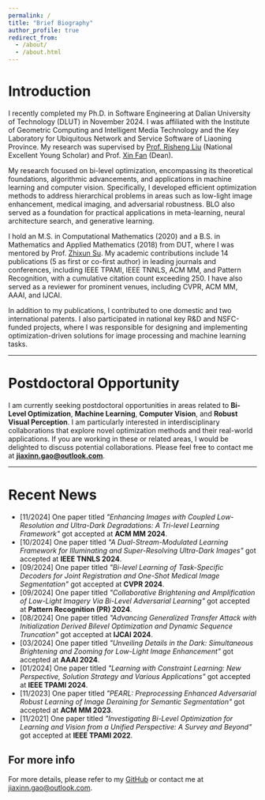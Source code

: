 ```yaml
---
permalink: /
title: "Brief Biography"
author_profile: true
redirect_from: 
  - /about/
  - /about.html
---
```


<!-- This is the front page of a website that is powered by the [Academic Pages template](https://github.com/academicpages/academicpages.github.io) and hosted on GitHub pages. [GitHub pages](https://pages.github.com) is a free service in which websites are built and hosted from code and data stored in a GitHub repository, automatically updating when a new commit is made to the repository. This template was forked from the [Minimal Mistakes Jekyll Theme](https://mmistakes.github.io/minimal-mistakes/) created by Michael Rose, and then extended to support the kinds of content that academics have: publications, talks, teaching, a portfolio, blog posts, and a dynamically-generated CV. You can fork [this template](https://github.com/academicpages/academicpages.github.io) right now, modify the configuration and markdown files, add your own PDFs and other content, and have your own site for free, with no ads! -->


Introduction  
======
I recently completed my Ph.D. in Software Engineering at Dalian University of Technology (DLUT) in November 2024. I was affiliated with the Institute of Geometric Computing and Intelligent Media Technology and the Key Laboratory for Ubiquitous Network and Service Software of Liaoning Province. My research was supervised by [Prof. Risheng Liu](https://scholar.google.com.sg/citations?hl=zh-CN&user=DzuhImQAAAAJ) (National Excellent Young Scholar) and Prof. [Xin Fan](https://scholar.google.com.sg/citations?hl=zh-CN&user=vLN1njoAAAAJ) (Dean).

My research focused on bi-level optimization, encompassing its theoretical foundations, algorithmic advancements, and applications in machine learning and computer vision. Specifically, I developed efficient optimization methods to address hierarchical problems in areas such as low-light image enhancement, medical imaging, and adversarial robustness. BLO also served as a foundation for practical applications in meta-learning, neural architecture search, and generative learning.

I hold an M.S. in Computational Mathematics (2020) and a B.S. in Mathematics and Applied Mathematics (2018) from DUT, where I was mentored by Prof. [Zhixun Su](https://scholar.google.com.sg/citations?hl=zh-CN&user=ycFs33AAAAAJ). My academic contributions include 14 publications (5 as first or co-first author) in leading journals and conferences, including IEEE TPAMI, IEEE TNNLS, ACM MM, and Pattern Recognition, with a cumulative citation count exceeding 250. I have also served as a reviewer for prominent venues, including CVPR, ACM MM, AAAI, and IJCAI.

In addition to my publications, I contributed to one domestic and two international patents. I also participated in national key R&D and NSFC-funded projects, where I was responsible for designing and implementing optimization-driven solutions for image processing and machine learning tasks.


<!-- I am a final-year Ph.D. candidate in Software Engineering at Dalian University of Technology (DUT), with an expected graduation date in September 2024. I am affiliated with the Institute of Geometric Computing and Intelligent Media Technology and the Key Laboratory for Ubiquitous Network and Service Software of Liaoning Province. My research is supervised by Prof. Risheng Liu (National Excellent Young Scholar) and Prof. Xin Fan (Dean).  

My primary research focuses on **Bi-Level Optimization (BLO)**, encompassing its theoretical foundations, algorithmic development, and diverse applications in machine learning and computer vision. I explore hierarchical coupling challenges in tasks such as low-light image enhancement, medical imaging, and adversarial robustness, aiming to develop efficient optimization strategies to address these complex problems. BLO is a powerful framework for tackling high-dimensional and multi-task visual applications, with notable utility in meta-learning, neural architecture search, and generative learning.  

I previously earned my M.S. in Computational Mathematics (2020) and B.S. in Mathematics and Applied Mathematics (2018) from DUT, under the mentorship of Prof. Zhixun Su. My academic contributions include 12 publications (5 as first or co-first author) in leading journals and conferences, including **IEEE TPAMI**, **IEEE TNNLS**, **ACM MM**, and **Pattern Recognition**, with a cumulative citation count exceeding 250. In addition, I actively serve as a reviewer for prominent venues such as **CVPR**, **ACM MM**, **AAAI**, **IJCAI**, and **NeurIPS**.  

Beyond my research contributions, I have been involved in patent development, contributing to one domestic and two international patents. I have also participated in multiple national key R&D projects and NSFC-funded initiatives, where I addressed practical challenges in robust visual perception under adverse conditions.  
 -->


---

Postdoctoral Opportunity
======  
I am currently seeking postdoctoral opportunities in areas related to **Bi-Level Optimization**, **Machine Learning**, **Computer Vision**, and **Robust Visual Perception**. I am particularly interested in interdisciplinary collaborations that explore novel optimization methods and their real-world applications. If you are working in these or related areas, I would be delighted to discuss potential collaborations. Please feel free to contact me at **jiaxinn.gao@outlook.com**.  

---

Recent News
======  
- [11/2024] One paper titled *"Enhancing Images with Coupled Low-Resolution and Ultra-Dark Degradations: A Tri-level Learning Framework"* got accepted at **ACM MM 2024**.  
- [10/2024] One paper titled *"A Dual-Stream-Modulated Learning Framework for Illuminating and Super-Resolving Ultra-Dark Images"* got accepted at **IEEE TNNLS 2024**.
- [09/2024] One paper titled *"Bi-level Learning of Task-Specific Decoders for Joint Registration and One-Shot Medical Image Segmentation"* got accepted at **CVPR 2024**.   
- [09/2024] One paper titled *"Collaborative Brightening and Amplification of Low-Light Imagery Via Bi-Level Adversarial Learning"* got accepted at **Pattern Recognition (PR) 2024**.
- [08/2024] One paper titled *"Advancing Generalized Transfer Attack with Initialization Derived Bilevel Optimization and Dynamic Sequence Truncation"* got accepted at **IJCAI 2024**.
- [03/2024] One paper titled *"Unveiling Details in the Dark: Simultaneous Brightening and Zooming for Low-Light Image Enhancement"* got accepted at **AAAI 2024**.   
- [01/2024] One paper titled *"Learning with Constraint Learning: New Perspective, Solution Strategy and Various Applications"* got accepted at **IEEE TPAMI 2024**.
- [11/2023] One paper titled *"PEARL: Preprocessing Enhanced Adversarial Robust Learning of Image Deraining for Semantic Segmentation"* got accepted at **ACM MM 2023**. 
- [11/2021] One paper titled *"Investigating Bi-Level Optimization for Learning and Vision from a Unified Perspective: A Survey and Beyond"* got accepted at **IEEE TPAMI 2022**.

For more info
------
For more details, please refer to my [GitHub](https://github.com/moriyaya) or contact me at jiaxinn.gao@outlook.com.





<!-- I am a final-year Ph.D. candidate in Software Engineering at the Dalian University of Technology (DUT), expected to graduate in September 2024. I am affiliated with the Institute of Geometric Computing and Intelligent Media Technology and the Key Laboratory for Ubiquitous Network and Service Software of Liaoning Province. My research is advised by Prof. Risheng Liu (National Excellent Young Scholar) and Prof. Xin Fan (Dean).

My research focuses on **Bi-Level Optimization (BLO)**, exploring its theoretical foundations, algorithmic advancements, and applications in machine learning and computer vision. Specifically, I investigate hierarchical coupling challenges in tasks like low-light image enhancement, medical imaging, and adversarial robustness, proposing efficient optimization algorithms to address these complex scenarios. BLO's applications extend to meta-learning, neural architecture search, and generative learning, making it a critical tool for addressing high-dimensional and multi-task visual applications.

Previously, I received my M.S. in Computational Mathematics (2020) and B.S. in Mathematics and Applied Mathematics (2018), both from DUT, under the guidance of Prof. Zhixun Su. My academic contributions include 12 publications (5 as first or co-first author) in leading journals and conferences, such as IEEE TPAMI, IEEE TNNLS, ACM MM, and Pattern Recognition, with over 250 citations. I also serve as a reviewer for top-tier venues, including CVPR, ACM MM, AAAI, IJCAI, and NeurIPS.

Beyond research, I actively engage in patent development, having contributed to one domestic and two international patents. I have also participated in national key R&D projects and NSFC-funded initiatives, where my work addresses practical challenges in robust visual perception under adverse conditions.


Postdoctoral Opportunity
======
I am currently seeking postdoctoral positions in areas related to **Bi-Level Optimization**, **Machine Learning**, **Computer Vision**, and **Robust Visual Perception**. If you are working on similar topics or exploring interdisciplinary applications of optimization and learning, I would be delighted to discuss potential collaborations. Please feel free to reach out to me at **jiaxinn.gao@outlook.com**.


Recent News
======
### Recent News
[11/2024] One paper titled "Enhancing Images with Coupled Low-Resolution and Ultra-Dark Degradations: A Tri-level Learning Framework" got accepted at ACM MM 2024.
[10/2024] One paper titled "A Dual-Stream-Modulated Learning Framework for Illuminating and Super-Resolving Ultra-Dark Images" got accepted at IEEE TNNLS 2024. 
[09/2024] One paper titled "Collaborative Brightening and Amplification of Low-Light Imagery Via Bi-Level Adversarial Learning" got accepted at Pattern Recognition (PR) 2024. 


<!-- Getting started
======
1. Register a GitHub account if you don't have one and confirm your e-mail (required!)
1. Fork [this template](https://github.com/academicpages/academicpages.github.io) by clicking the "Use this template" button in the top right. 
1. Go to the repository's settings (rightmost item in the tabs that start with "Code", should be below "Unwatch"). Rename the repository "[your GitHub username].github.io", which will also be your website's URL.
1. Set site-wide configuration and create content & metadata (see below -- also see [this set of diffs](http://archive.is/3TPas) showing what files were changed to set up [an example site](https://getorg-testacct.github.io) for a user with the username "getorg-testacct")
1. Upload any files (like PDFs, .zip files, etc.) to the files/ directory. They will appear at https://[your GitHub username].github.io/files/example.pdf.  
1. Check status by going to the repository settings, in the "GitHub pages" section

Site-wide configuration
------
The main configuration file for the site is in the base directory in [_config.yml](https://github.com/academicpages/academicpages.github.io/blob/master/_config.yml), which defines the content in the sidebars and other site-wide features. You will need to replace the default variables with ones about yourself and your site's github repository. The configuration file for the top menu is in [_data/navigation.yml](https://github.com/academicpages/academicpages.github.io/blob/master/_data/navigation.yml). For example, if you don't have a portfolio or blog posts, you can remove those items from that navigation.yml file to remove them from the header. 

Create content & metadata
------
For site content, there is one markdown file for each type of content, which are stored in directories like _publications, _talks, _posts, _teaching, or _pages. For example, each talk is a markdown file in the [_talks directory](https://github.com/academicpages/academicpages.github.io/tree/master/_talks). At the top of each markdown file is structured data in YAML about the talk, which the theme will parse to do lots of cool stuff. The same structured data about a talk is used to generate the list of talks on the [Talks page](https://academicpages.github.io/talks), each [individual page](https://academicpages.github.io/talks/2012-03-01-talk-1) for specific talks, the talks section for the [CV page](https://academicpages.github.io/cv), and the [map of places you've given a talk](https://academicpages.github.io/talkmap.html) (if you run this [python file](https://github.com/academicpages/academicpages.github.io/blob/master/talkmap.py) or [Jupyter notebook](https://github.com/academicpages/academicpages.github.io/blob/master/talkmap.ipynb), which creates the HTML for the map based on the contents of the _talks directory).

**Markdown generator**

The repository includes [a set of Jupyter notebooks](https://github.com/academicpages/academicpages.github.io/tree/master/markdown_generator
) that converts a CSV containing structured data about talks or presentations into individual markdown files that will be properly formatted for the Academic Pages template. The sample CSVs in that directory are the ones I used to create my own personal website at stuartgeiger.com. My usual workflow is that I keep a spreadsheet of my publications and talks, then run the code in these notebooks to generate the markdown files, then commit and push them to the GitHub repository.

How to edit your site's GitHub repository
------
Many people use a git client to create files on their local computer and then push them to GitHub's servers. If you are not familiar with git, you can directly edit these configuration and markdown files directly in the github.com interface. Navigate to a file (like [this one](https://github.com/academicpages/academicpages.github.io/blob/master/_talks/2012-03-01-talk-1.md) and click the pencil icon in the top right of the content preview (to the right of the "Raw | Blame | History" buttons). You can delete a file by clicking the trashcan icon to the right of the pencil icon. You can also create new files or upload files by navigating to a directory and clicking the "Create new file" or "Upload files" buttons. 

Example: editing a markdown file for a talk
![Editing a markdown file for a talk](/images/editing-talk.png) -->

